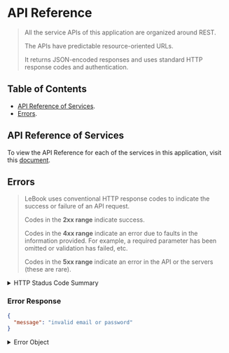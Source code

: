 # API Reference

> All the service APIs of this application are organized around REST.
>
> The APIs have predictable resource-oriented URLs.
>
> It returns JSON-encoded responses and uses standard HTTP response codes and authentication.

## Table of Contents

- [API Reference of Services](#api-reference-of-services).
- [Errors](#errors).

## API Reference of Services

To view the API Reference for each of the services in this application, visit this [document](https://github.com/sandb0/lebook/tree/main/docs/backend#services-documentation).

## Errors

> LeBook uses conventional HTTP response codes to indicate the success or failure of an API request.
>
> Codes in the **2xx range** indicate success.
>
> Codes in the **4xx range** indicate an error due to faults in the information provided. For example, a required parameter has been omitted or validation has failed, etc.
>
> Codes in the **5xx range** indicate an error in the API or the servers (these are rare).

<details><summary>HTTP Stadus Code Summary</summary>

- `200 - OK`.
- `201 - Created`.
- `400 - Bad Request`.
- `500 - Internal Server Error`.

</details>

### Error Response

```json
{
  "message": "invalid email or password"
}
```

<details><summary>Error Object</summary>

- `message`: `String` - The human-readable error message.

</details>
